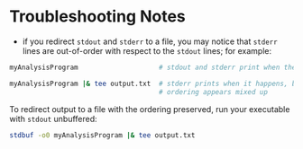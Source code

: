 # Troubleshooting Notes

- if you redirect `stdout` and `stderr` to a file, you may notice that `stderr` lines are out-of-order with respect to the `stdout` lines; for example:
```bash
myAnalysisProgram                    # stdout and stderr print when they happen; ordering appears correct

myAnalysisProgram |& tee output.txt  # stderr prints when it happens, but stdout only prints when its buffer is full;
                                     # ordering appears mixed up
```
To redirect output to a file with the ordering preserved, run your executable with `stdout` unbuffered:
```bash
stdbuf -o0 myAnalysisProgram |& tee output.txt
```

